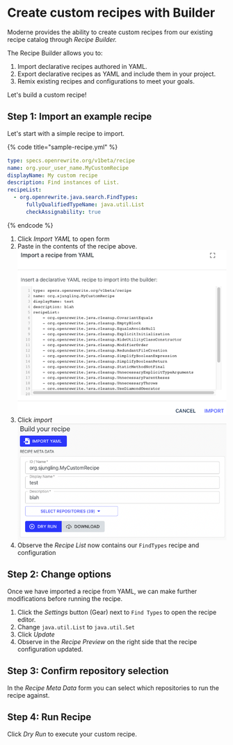 # Create custom recipes with Builder

Moderne provides the ability to create custom recipes from our existing recipe catalog through _Recipe_ _Builder._

The Recipe Builder allows you to:

1. Import declarative recipes authored in YAML.
2. Export declarative recipes as YAML and include them in your project.
3. Remix existing recipes and configurations to meet your goals.

Let's build a custom recipe!

## Step 1: Import an example recipe

Let's start with a simple recipe to import.

{% code title="sample-recipe.yml" %}

```yml
type: specs.openrewrite.org/v1beta/recipe
name: org.your_user_name.MyCustomRecipe
displayName: My custom recipe
description: Find instances of List.
recipeList:
  - org.openrewrite.java.search.FindTypes:
      fullyQualifiedTypeName: java.util.List
      checkAssignability: true
```

{% endcode %}

1. Click _Import YAML_ to open form
2. Paste in the contents of the recipe above.
   ![](../.gitbook/assets/builder-import-yaml.png)
3. Click _import_
   ![](../.gitbook/assets/builder-meta-data.png)
4. Observe the _Recipe List_ now contains our `FindTypes` recipe and configuration

## Step 2: Change options

Once we have imported a recipe from YAML, we can make further modifications before running the recipe.

1. Click the _Settings_ button (Gear) next to `Find Types` to open the recipe editor.
2. Change `java.util.List` to `java.util.Set`
3. Click _Update_
4. Observe in the _Recipe Preview_ on the right side that the recipe configuration updated.

## Step 3: Confirm repository selection

In the _Recipe Meta Data_ form you can select which repositories to run the recipe against.

## Step 4: Run Recipe

Click _Dry Run_ to execute your custom recipe.
